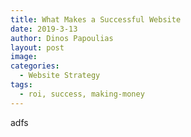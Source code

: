 ```yaml
---
title: What Makes a Successful Website
date: 2019-3-13
author: Dinos Papoulias
layout: post
image:
categories:
  - Website Strategy
tags:
  - roi, success, making-money
---
```

adfs
